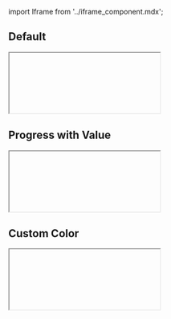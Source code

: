 import Iframe from '../iframe_component.mdx';

## Default

<Iframe id='components-progress--default'height="120" > </Iframe>

## Progress with Value

<Iframe id='components-progress--progress-with-value' height="120"> </Iframe>

## Custom Color

<Iframe id='components-progress--custom-color'height="120" > </Iframe>
